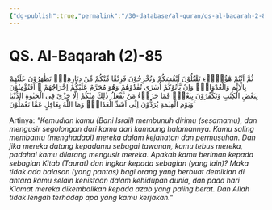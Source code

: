 ```yaml
---
{"dg-publish":true,"permalink":"/30-database/al-quran/qs-al-baqarah-2-85/"}
---
```



# QS. Al-Baqarah (2)-85
ثُمَّ اَنْتُمْ هٰٓؤُلَاۤءِ تَقْتُلُوْنَ اَنْفُسَكُمْ وَتُخْرِجُوْنَ فَرِيْقًا مِّنْكُمْ مِّنْ دِيَارِهِمْۖ تَظٰهَرُوْنَ عَلَيْهِمْ بِالْاِثْمِ وَالْعُدْوَانِۗ وَاِنْ يَّأْتُوْكُمْ اُسٰرٰى تُفٰدُوْهُمْ وَهُوَ مُحَرَّمٌ عَلَيْكُمْ اِخْرَاجُهُمْ ۗ اَفَتُؤْمِنُوْنَ بِبَعْضِ الْكِتٰبِ وَتَكْفُرُوْنَ بِبَعْضٍۚ  فَمَا جَزَاۤءُ مَنْ يَّفْعَلُ ذٰلِكَ مِنْكُمْ اِلَّا خِزْيٌ فِى الْحَيٰوةِ الدُّنْيَا ۚوَيَوْمَ الْقِيٰمَةِ يُرَدُّوْنَ اِلٰٓى  اَشَدِّ الْعَذَابِۗ وَمَا اللّٰهُ بِغَافِلٍ عَمَّا تَعْمَلُوْنَ 

Artinya: *"Kemudian kamu (Bani Israil) membunuh dirimu (sesamamu), dan mengusir segolongan dari kamu dari kampung halamannya. Kamu saling membantu (menghadapi) mereka dalam kejahatan dan permusuhan. Dan jika mereka datang kepadamu sebagai tawanan, kamu tebus mereka, padahal kamu dilarang mengusir mereka. Apakah kamu beriman kepada sebagian Kitab (Taurat) dan ingkar kepada sebagian (yang lain)? Maka tidak ada balasan (yang pantas) bagi orang yang berbuat demikian di antara kamu selain kenistaan dalam kehidupan dunia, dan pada hari Kiamat mereka dikembalikan kepada azab yang paling berat. Dan Allah tidak lengah terhadap apa yang kamu kerjakan."*
